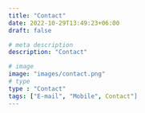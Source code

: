 ```yaml
---
title: "Contact"
date: 2022-10-29T13:49:23+06:00
draft: false

# meta description
description: "Contact"

# image
image: "images/contact.png"
# type
type : "Contact"
tags: ["E-mail", "Mobile", Contact"]
---
```

